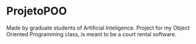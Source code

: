 # ProjetoPOO
Made by graduate students of Artificial Inteligence.
Project for my Object Oriented Programming class, is meant to be a court rental software.
